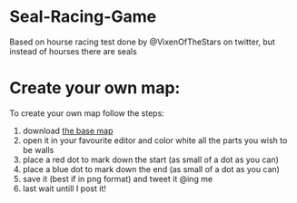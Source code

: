 # Seal-Racing-Game
Based on hourse racing test done by @VixenOfTheStars on twitter, but instead of hourses there are seals

# Create your own map:
To create your own map follow the steps:
  1) download [the base map](base_board.png)
  2) open it in your favourite editor and color white all the parts you wish to be walls
  3) place a red dot to mark down the start (as small of a dot as you can)
  4) place a blue dot to mark down the end (as small of a dot as you can)
  5) save it (best if in png format) and tweet it @ing me
  6) last wait untill I post it!
